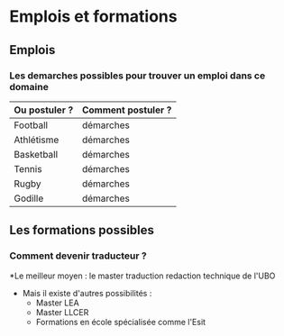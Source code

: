 # Emplois et formations

## Emplois

### Les demarches possibles pour trouver un emploi dans ce domaine

Ou postuler ? |Comment postuler ?
-------------| ----------------
Football     |  démarches
Athlétisme   | démarches
Basketball   | démarches
Tennis       | démarches
Rugby        | démarches
Godille      | démarches


## Les formations possibles

### Comment devenir traducteur ?

*Le meilleur moyen : le master traduction redaction technique de l'UBO
* Mais il existe d'autres possibilités :
     * Master LEA
     * Master LLCER
     * Formations en école spécialisée comme l'Esit

